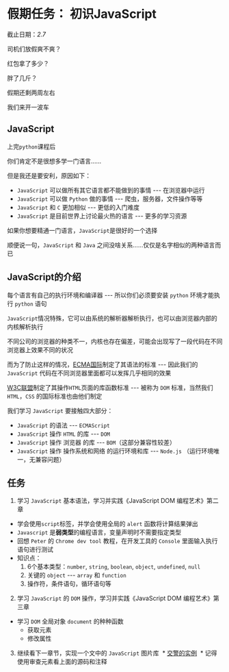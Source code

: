 # 假期任务： 初识JavaScript

截止日期：_2.7_

司机们放假爽不爽？

红包拿了多少？

胖了几斤？

假期还剩两周左右

我们来开一波车

## JavaScript

上完`python`课程后

你们肯定不是很想多学一门语言……

但是我还是要安利，原因如下：

* `JavaScript` 可以做所有其它语言都不能做到的事情 --- 在浏览器中运行
* `JavaScript` 可以做 `Python` 做的事情 --- 爬虫，服务器，文件操作等等
* `JavaScript` 和 `C` 更加相似 --- 更低的入门难度
* `JavaScript` 是目前世界上讨论最火热的语言 --- 更多的学习资源

如果你想要精通一门语言，`JavaScript`是很好的一个选择

顺便说一句，`JavaScript` 和 `Java` 之间没啥关系……仅仅是名字相似的两种语言而已

## JavaScript的介绍

每个语言有自己的执行环境和编译器 --- 所以你们必须要安装 `python` 环境才能执行 `python` 语句

`JavaScript`情况特殊，它可以由系统的解析器解析执行，也可以由浏览器内部的内核解析执行

不同公司的浏览器的种类不一，内核也存在偏差，可能会出现写了一段代码在不同浏览器上效果不同的状况

而为了防止这样的情况，[ECMA国际](http://baike.baidu.com/view/3986646.htm)制定了其语法的标准 --- 因此我们的 `JavaScript` 代码在不同浏览器里面都可以发挥几乎相同的效果

[W3C联盟](http://baike.baidu.com/item/万维网联盟?fromtitle=w3c&fromid=216888&type=syn)制定了其操作`HTML`页面的库函数标准 --- 被称为 `DOM` 标准，当然我们 `HTML`，`CSS` 的国际标准也由他们制定

我们学习 `JavaScript` 要接触四大部分：

* `JavaScript` 的语法  --- `ECMAScript`
* `JavaScript` 操作 `HTML` 的库 --- `DOM`
* `JavaScript` 操作 浏览器 的库 --- `BOM`（这部分兼容性较差）
* `JavaScript` 操作 操作系统和网络 的运行环境和库 --- `Node.js` （运行环境唯一，无兼容问题）

## 任务

1. 学习 `JavaScript` 基本语法，学习并实践《JavaScript DOM 编程艺术》第二章
  * 学会使用`script`标签，并学会使用全局的 `alert` 函数将计算结果弹出
  * `Javascript` 是**弱类型**的编程语言，变量声明时不需要指定类型
  * 回想 `Peter` 的 `Chrome dev tool` 教程，在开发工具的 `Console` 里面输入执行语句进行测试
  * 知识点：
    1. 6个基本类型：`number`, `string`, `boolean`, `object`, `undefined`, `null`
    2. 关键的 `object` --- `array` 和 `function`
    3. 操作符，条件语句，循环语句等
2. 学习 `JavaScript` 的 `DOM` 操作，学习并实践《JavaScript DOM 编程艺术》第三章
  * 学习 `DOM` 全局对象 `document` 的种种函数
    * 获取元素
    * 修改属性
3. 继续看下一章节，实现一个文中的 `JavaScript` 图片库
  * [交警的实例](https://lumpychen.github.io/gitutor/)
  * 记得使用审查元素看上面的源码和注释
